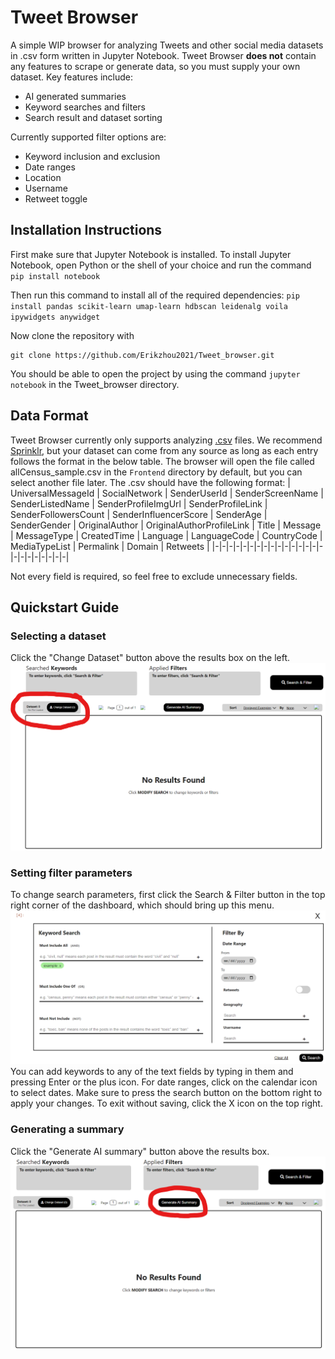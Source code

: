 # Tweet Browser
A simple WIP browser for analyzing Tweets and other social media datasets in .csv form written in Jupyter Notebook. Tweet Browser **does not** contain any features to scrape or generate data, so you must supply your own dataset. Key features include:

 - AI generated summaries
 - Keyword searches and filters
 - Search result and dataset sorting
 
Currently supported filter options are:
 - Keyword inclusion and exclusion
 - Date ranges
 - Location
 - Username
 - Retweet toggle
 

## Installation Instructions

First make sure that Jupyter Notebook is installed. To install Jupyter Notebook, open Python or the shell of your choice and run the command `pip install notebook`

Then run this command to install all of the required dependencies:
`pip install pandas scikit-learn umap-learn hdbscan leidenalg voila ipywidgets anywidget`

Now clone the repository with 

    git clone https://github.com/Erikzhou2021/Tweet_browser.git
You  should be able to open the project by using the command `jupyter notebook` in the Tweet_browser directory.
## Data Format
Tweet Browser currently only supports analyzing [.csv](https://en.wikipedia.org/wiki/Comma-separated_values) files. We recommend [Sprinklr](https://www.sprinklr.com/), but your dataset can come from any source as long as each entry follows the format in the below table. The browser will open the file called allCensus_sample.csv in the `Frontend` directory by default, but you can select another file later. The .csv should have the following format:
| UniversalMessageId | SocialNetwork | SenderUserId | SenderScreenName | SenderListedName | SenderProfileImgUrl | SenderProfileLink | SenderFollowersCount | SenderInfluencerScore | SenderAge | SenderGender | OriginalAuthor | OriginalAuthorProfileLink | Title | Message | MessageType | CreatedTime | Language | LanguageCode | CountryCode | MediaTypeList | Permalink | Domain | Retweets |
|-|-|-|-|-|-|-|-|-|-|-|-|-|-|-|-|-|-|-|-|-|-|-|-|

Not every field is required, so feel free to exclude unnecessary fields.
## Quickstart Guide
### Selecting a dataset
Click the "Change Dataset" button above the results box on the left.
![screenshot of change dataset button](./Frontend/images/readme/change_dataset_button.png)
### Setting filter parameters
To change search parameters, first click the Search & Filter button in the top right corner of the dashboard, which should bring up this menu.
![screenshot of filter menu](./Frontend/images/readme/filter_menu.png)
You can add keywords to any of the text fields by typing in them and pressing Enter or the plus icon. For date ranges, click on the calendar icon to select dates. Make sure to press the search button on the bottom right to apply your changes. To exit without saving, click the X icon on the top right.

### Generating a summary
Click the "Generate AI summary" button above the results box.
![screenshot of summary button](./Frontend/images/readme/ai_summary.png)